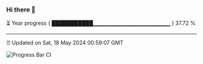 ### Hi there 👋

⏳ Year progress { ███████████▁▁▁▁▁▁▁▁▁▁▁▁▁▁▁▁▁▁▁ } 37.72 %

---

⏰ Updated on Sat, 18 May 2024 00:59:07 GMT

![Progress Bar CI](https://github.com/JuvenileQ/Progress-Bar-CI/workflows/main/badge.svg)
